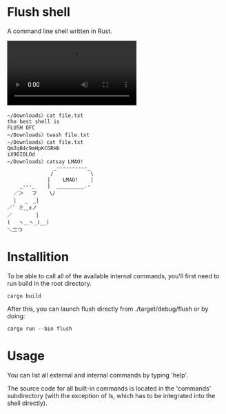 # Flush shell

A command line shell written in Rust.

![Showcase](assets/video.mp4)

```
~/Downloads〉cat file.txt
the best shell is
FLUSH OFC
~/Downloads〉twash file.txt
~/Downloads〉cat file.txt
Qm2qB4c9mHpKCGRHb
iX9OI0LOd
~/Downloads〉catsay LMAO!
               _----------_
              /            \
             |    LMAO!    |
    _---_    |  _________.-
  ／＞　 フ    \/
  | 　_　_|
／` ミ＿xノ
／　　　　 |
(　 ヽ＿ヽ_)__)
＼二つ
```

# Installition

To be able to call all of the available internal commands, you'll first need to run build in the root directory.

```
cargo build
```

After this, you can launch flush directly from ./target/debug/flush or by doing:

```
cargo run --bin flush
```

# Usage

You can list all external and internal commands by typing 'help'.

The source code for all built-in commands is located in the 'commands' subdirectory (with the exception of ls, which has to be integrated into the shell directly).
